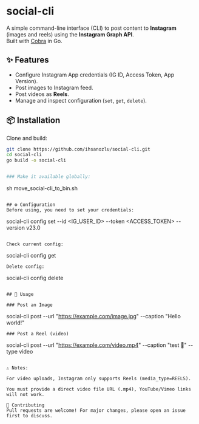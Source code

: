 # social-cli

A simple command-line interface (CLI) to post content to **Instagram** (images and reels) using the **Instagram Graph API**.  
Built with [Cobra](https://github.com/spf13/cobra) in Go.  

## ✨ Features
- Configure Instagram App credentials (IG ID, Access Token, App Version).
- Post images to Instagram feed.
- Post videos as **Reels**.
- Manage and inspect configuration (`set`, `get`, `delete`).

## 📦 Installation
Clone and build:

```bash
git clone https://github.com/ihsanozlu/social-cli.git
cd social-cli
go build -o social-cli


### Make it available globally:

```
sh move_social-cli_to_bin.sh
```

## ⚙️ Configuration
Before using, you need to set your credentials:

```
social-cli config set --id <IG_USER_ID> --token <ACCESS_TOKEN> --version v23.0
```

Check current config:
```
social-cli config get
```
Delete config:
```
social-cli config delete
```

## 🚀 Usage

### Post an Image
```
social-cli post --url "https://example.com/image.jpg" --caption "Hello world!"
```
### Post a Reel (video)

```
social-cli post --url "https://example.com/video.mp4" --caption "test 🎥" --type video
```

⚠️ Notes:

For video uploads, Instagram only supports Reels (media_type=REELS).

You must provide a direct video file URL (.mp4), YouTube/Vimeo links will not work.

🤝 Contributing
Pull requests are welcome! For major changes, please open an issue first to discuss.



